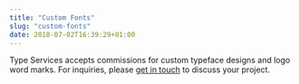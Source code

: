 ```yaml
---
title: "Custom Fonts"
slug: "custom-fonts"
date: 2018-07-02T16:39:29+01:00
---
```


Type Services accepts commissions for custom typeface designs and logo word marks. For inquiries, please [get in touch](/contact/) to discuss your project.

